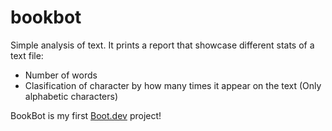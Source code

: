 # bookbot

Simple analysis of text.
It prints a report that showcase different stats of a text file:
- Number of words
- Clasification of character by how many times it appear on the text (Only alphabetic characters)


BookBot is my first [Boot.dev](https://www.boot.dev) project!

